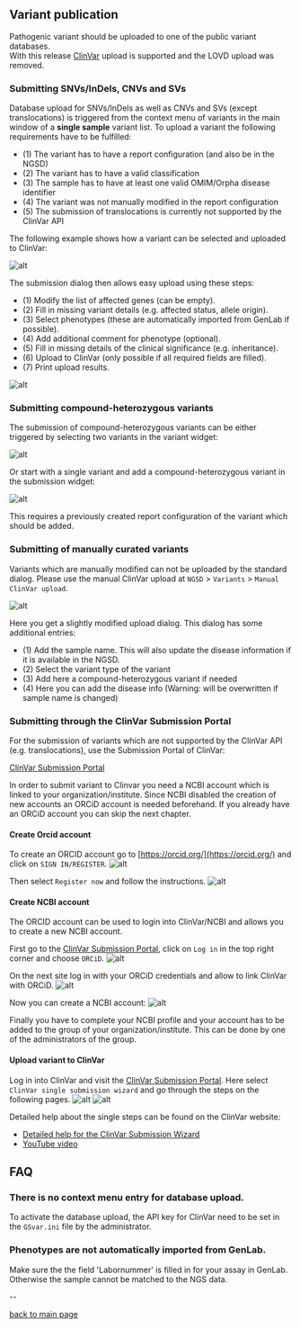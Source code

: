 ## Variant publication

Pathogenic variant should be uploaded to one of the public variant databases.  
With this release [ClinVar](https://www.ncbi.nlm.nih.gov/clinvar/) upload is supported and the LOVD upload was removed.

### Submitting SNVs/InDels, CNVs and SVs

Database upload for SNVs/InDels as well as CNVs and SVs (except translocations) is triggered from the context menu of variants in the main window of a **single sample** variant list.
To upload a variant the following requirements have to be fulfilled:

  - (1) The variant has to have a report configuration (and also be in the NGSD)
  - (2) The variant has to have a valid classification
  - (3) The sample has to have at least one valid OMIM/Orpha disease identifier
  - (4) The variant was not manually modified in the report configuration
  - (5) The submission of translocations is currently not supported by the ClinVar API 

The following example shows how a variant can be selected and uploaded to ClinVar:

![alt](variant_publication_context_menu.png)

The submission dialog then allows easy upload using these steps:

  - (1) Modify the list of affected genes (can be empty).
  - (2) Fill in missing variant details (e.g. affected status, allele origin). 
  - (3) Select phenotypes (these are automatically imported from GenLab if possible).
  - (4) Add additional comment for phenotype (optional).
  - (5) Fill in missing details of the clinical significance (e.g. inheritance).
  - (6) Upload to ClinVar (only possible if all required fields are filled).
  - (7) Print upload results.

![alt](variant_publication_dialog.png)

### Submitting compound-heterozygous variants

The submission of compound-heterozygous variants can be either triggered by selecting two variants in the variant widget:

![alt](variant_publication_comphet.png)

Or start with a single variant and add a compound-heterozygous variant in the submission widget:

![alt](variant_publication_comphet_add.png)

This requires a previously created report configuration of the variant which should be added.

### Submitting of manually curated variants

Variants which are manually modified can not be uploaded by the standard dialog. Please use the manual ClinVar upload at `NGSD` > `Variants` > `Manual ClinVar upload`.

![alt](variant_publication_dialog_manual.png)

Here you get a slightly modified upload dialog. This dialog has some additional entries:

  - (1) Add the sample name. This will also update the disease information if it is available in the NGSD.
  - (2) Select the variant type of the variant
  - (3) Add here a compound-heterozygous variant if needed
  - (4) Here you can add the disease info (Warning: will be overwritten if sample name is changed)

### Submitting through the ClinVar Submission Portal

For the submission of variants which are not supported by the ClinVar API (e.g. translocations), use the Submission Portal of ClinVar:

[ClinVar Submission Portal](https://submit.ncbi.nlm.nih.gov/clinvar/)

In order to submit variant to Clinvar you need a NCBI account which is linked to your organization/institute. Since NCBI disabled the creation of new accounts an ORCiD account is needed beforehand. If you already have an ORCiD account you can skip the next chapter.

#### Create Orcid account

To create an ORCID account go to [https://orcid.org/](https://orcid.org/) and click on `SIGN IN/REGISTER`.
![alt](create_orcid_account_1.png)

Then select `Register now` and follow the instructions.
![alt](create_orcid_account_2.png)

#### Create NCBI account

The ORCID account can be used to login into ClinVar/NCBI and allows you to create a new NCBI account.

First go to the [ClinVar Submission Portal](https://submit.ncbi.nlm.nih.gov/clinvar/), click on `Log in` in the top right corner and choose `ORCiD`.
![alt](orcid_login.png)

On the next site log in with your ORCiD credentials and allow to link ClinVar with ORCiD.
![alt](orcid_link.png)

Now you can create a NCBI account:
![alt](create_ncbi_account.png)

Finally you have to complete your NCBI profile and your account has to be added to the group of your organization/institute. This can be done by one of the administrators of the group.

#### Upload variant to ClinVar

Log in into ClinVar and visit the [ClinVar Submission Portal](https://submit.ncbi.nlm.nih.gov/clinvar/). Here select `ClinVar single submission wizard` and go through the steps on the following pages.
![alt](submission_wizard.png)
![alt](clinvar_wizard_step1.png)

Detailed help about the single steps can be found on the ClinVar website:
 - [Detailed help for the ClinVar Submission Wizard](https://www.ncbi.nlm.nih.gov/clinvar/docs/wizard/)
 - [YouTube video](https://www.youtube.com/watch?v=IP0wr7JSvU4)


## FAQ

### There is no context menu entry for database upload.

To activate the database upload, the API key for ClinVar need to be set in the `GSvar.ini` file by the administrator.


### Phenotypes are not automatically imported from GenLab.

Make sure the the field 'Labornummer' is filled in for your assay in GenLab. Otherwise the sample cannot be matched to the NGS data.

--

[back to main page](index.md)
